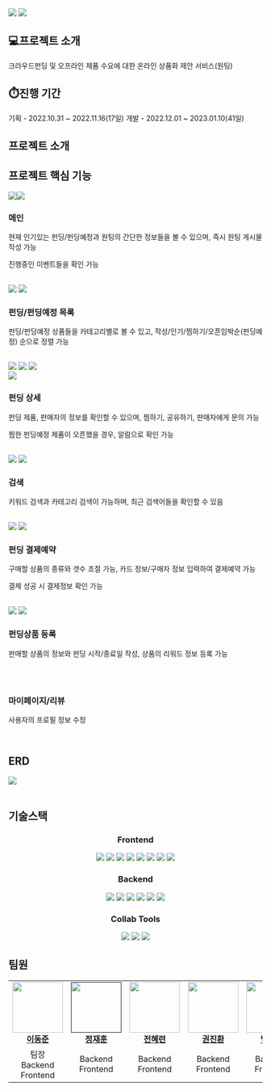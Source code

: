 <img src="https://github.com/papicc45/papicc45/assets/118866032/18d94fe3-5506-446c-bda7-c8cece2b475e">
<img src="https://github.com/papicc45/papicc45/assets/118866032/9a721e40-45dc-412c-a472-fb34439f6eca">

## 💻프로젝트 소개
크라우드펀딩 및 오프라인 제품 수요에 대한 온라인 상품화 제안 서비스(원팅)

## ⏱️진행 기간
기획 - 2022.10.31 ~ 2022.11.16(17일) 
개발 - 2022.12.01 ~ 2023.01.10(41일)

## 프로젝트 소개
<p></p>

## 프로젝트 핵심 기능
<div style="display : flex;">
  <img src="https://github.com/kdt-8-4/Weatherfit_Backend/assets/118866032/edaa1827-ffc5-412f-bdf1-6a4bb9982de4">
  <img src="https://github.com/kdt-8-4/Weatherfit_Backend/assets/118866032/bd869fb7-7fc5-4963-957b-c19f12bd6c85">
</div>

### 메인
<p>현재 인기있는 펀딩/펀딩예정과 원팅의 간단한 정보들을 볼 수 있으며, 즉시 원팅 게시물 작성 가능</p>
<p>진행중인 이벤트들을 확인 가능</p><br/>

<div stytle="diplay : flex;">
  <img src="https://github.com/kdt-8-4/Weatherfit_Backend/assets/118866032/1f4263f7-c083-4128-b8ee-b22ef8005745">
  <img src="https://github.com/kdt-8-4/Weatherfit_Backend/assets/118866032/41aa9baf-9bd9-4fd6-9fcb-44af40e1763e">
</div>

### 펀딩/펀딩예정 목록
<p>펀딩/펀딩예정 상품들을 카테고리별로 볼 수 있고, 작성/인기/찜하기/오픈임박순(펀딩예정) 순으로 정렬 가능</p><br/>

<div stytle="diplay : flex;">
  <img src="https://github.com/kdt-8-4/Weatherfit_Backend/assets/118866032/1011597e-3546-4aa0-95f3-2b2b151326d7">
  <img src="https://github.com/kdt-8-4/Weatherfit_Backend/assets/118866032/80f06e15-2e98-492e-bdc9-aa65c2e81b87">
  <img src="https://github.com/kdt-8-4/Weatherfit_Backend/assets/118866032/c4346e48-15d4-4389-b437-9ae802b43103">
</div>
<img src="https://github.com/kdt-8-4/Weatherfit_Backend/assets/118866032/56baf3ac-ffea-4440-a076-50722b6e42fd">

### 펀딩 상세
<p>펀딩 제품, 판매자의 정보를 확인할 수 있으며, 찜하기, 공유하기, 판매자에게 문의 가능</p>
<p>찜한 펀딩예정 제품이 오픈했을 경우, 알람으로 확인 가능</p><br/>

<div stytle="diplay : flex;">
  <img src="https://github.com/kdt-8-4/Weatherfit_Backend/assets/118866032/fa9f6761-cee5-4594-8062-ad6f7adeef42">
  <img src="https://github.com/kdt-8-4/Weatherfit_Backend/assets/118866032/7795b5a2-c87a-4a7f-8199-181e45dd7e17">
</div>

### 검색
<p>키워드 검색과 카테고리 검색이 가능하며, 최근 검색어들을 확인할 수 있음</p><br/>


<div stytle="diplay : flex;">
  <img src="https://github.com/kdt-8-4/Weatherfit_Backend/assets/118866032/f9d73865-16ff-469c-93ab-37bf32fa58b0">
  <img src="https://github.com/kdt-8-4/Weatherfit_Backend/assets/118866032/3a7c76cb-8e3a-494d-a3aa-28f09e537b61">
</div>

### 펀딩 결제예약
<p>구매할 상품의 종류와 갯수 조절 가능, 카드 정보/구매자 정보 입력하여 결제예약 가능</p>
<p>결제 성공 시 결제정보 확인 가능</p><br/>

<div stytle="diplay : flex;">
  <img src="https://github.com/kdt-8-4/Weatherfit_Backend/assets/118866032/c7010ba4-f341-45fd-8aa2-baec2f2daf6f">
  <img src="https://github.com/kdt-8-4/Weatherfit_Backend/assets/118866032/8ba67f26-3352-4b47-a2a6-97b5381aa4da">
</div>

### 펀딩상품 등록
<p>판매할 상품의 정보와 펀딩 시작/종료일 작성, 상품의 리워드 정보 등록 가능</p><br/>

<div stytle="diplay : flex;">
  <img src="">
  <img src="">
</div>

### 마이페이지/리뷰
<p>사용자의 프로필 정보 수정</p><br/>


## ERD
<img src="https://github.com/papicc45/papicc45/assets/118866032/47aa076e-f45a-4338-ac4b-5d9483466f9b">
<br/><br/>


## 기술스택
<div align=center> 
  <h3><b>Frontend</b></h3>
  <img src="https://img.shields.io/badge/HTML5-E34F26?style=flat&logo=html5&logoColor=white">
  <img src="https://img.shields.io/badge/CSS3-1572B6?style=flat&logo=css3&logoColor=white">
  <img src="https://img.shields.io/badge/Javascript-F7DF1E?style=flat&logo=javascript&logoColor=white">
  <img src="https://img.shields.io/badge/jQuery-0769AD?style=flat&logo=jquery&logoColor=white">
  <img src="https://img.shields.io/badge/Ajax-000000?style=flat&logo=ajax&logoColor=white">
  <img src="https://img.shields.io/badge/Kakao Map API-FFCD00?style=flat&logo=kakao&logoColor=white">
  <img src="https://img.shields.io/badge/CoolSMS API-40AEF0?style=flat&logo=&logoColor=white">
  <img src="https://img.shields.io/badge/Naver Mail API-03C75A?style=flat&logo=naver&logoColor=white">

  <br/>
  
  <h3><b>Backend</b></h3>
  <img src="https://img.shields.io/badge/Java-007396?style=flat&logo=java&logoColor=white">
  <img src="https://img.shields.io/badge/Mybatis-000000?style=flat&logo=mybatis&logoColor=white">
  <img src="https://img.shields.io/badge/Spring Framework-6DB33F?style=flat&logo=spring&logoColor=white">
  <img src="https://img.shields.io/badge/Oracle-F80000?&logo=oracle&logoColor=white">
  <img src="https://img.shields.io/badge/Apache Tomcat-F8DC75?&logo=apachetomcat&logoColor=white">
  <img src="https://img.shields.io/badge/Import API-D9411E?&logo=&logoColor=white">
  <br/>

  <h3>Collab Tools</h3>
  <img src="https://img.shields.io/badge/GitHub-181717?&logo=github&logoColor=white">
  <img src="https://img.shields.io/badge/Figma-F24E1E?&logo=Figma&logoColor=white">
  <img src="https://img.shields.io/badge/SourceTree-0052CC?&logo=sourcetree&logoColor=white">
  
</div>

## 팀원
<table align="center">
  <tbody>
    <tr>
      <td align="center"><a href="https://github.com/papicc45"><img src="https://github.com/papicc45.png" width="100px;" alt=""/><br /><b>이동준</b></a><br /></td>
      <td align="center"><a href=""><img src="" width="100px;" alt=""/><br /><b>정재훈</b></a><br /></td>
      <td align="center"><a href="https://github.com/nutbrown"><img src="https://github.com/nutbrown.png" width="100px;" alt=""/><br /><b>전혜련</b></a><br /></td>
      <td align="center"><a href="https://github.com/jinhwan113331"><img src="https://github.com/jinhwan113331.png" width="100px;" alt=""/><br /><b>권진환</b></a><br /></td>
      <td align="center"><a href="https://github.com/LoopyBAEK"><img src="https://github.com/LoopyBAEK.png" width="100px;" alt=""/><br /><b>백장미</b></a><br /></td>
    </tr>
    <tr>
      <td align="center">팀장<br/>Backend<br/>Frontend</td>
      <td align="center">Backend<br/>Frontend</td>
      <td align="center">Backend<br/>Frontend</td>
      <td align="center">Backend<br/>Frontend</td>
      <td align="center">Backend<br/>Frontend</td>
    </tr>
    
  </tbody>
</table>


